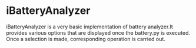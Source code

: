 # iBatteryAnalyzer

iBatteryAnalyzer is a very basic implementation of battery analyzer.It provides various options that are displayed once the battery.py is executed. Once a selection is made, corresponding operation is carried out.
